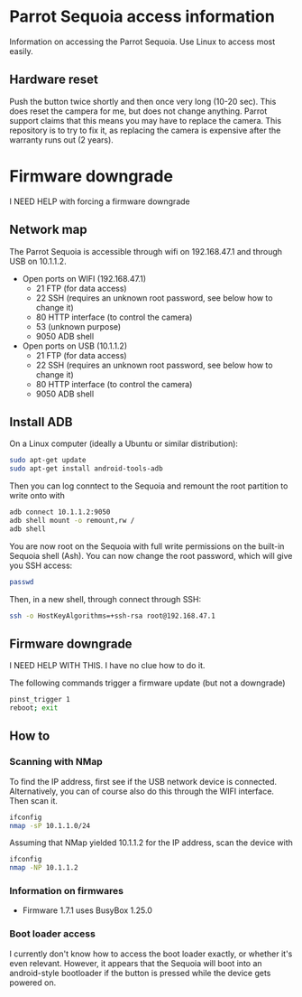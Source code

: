 # Parrot Sequoia access information

Information on accessing the Parrot Sequoia. Use Linux to access most easily.

## Hardware reset

Push the button twice shortly and then once very long (10-20 sec).
This does reset the campera for me, but does not change anything. Parrot support claims that this means you may have to replace the camera. This repository is to try to fix it, as replacing the camera is expensive after the warranty runs out (2 years).

# Firmware downgrade

I NEED HELP with forcing a firmware downgrade

## Network map
The Parrot Sequoia is accessible through wifi on 192.168.47.1 and through USB on 10.1.1.2.

- Open ports on WIFI (192.168.47.1)
  - 21 FTP (for data access)
  - 22 SSH (requires an unknown root password, see below how to change it)
  - 80 HTTP interface (to control the camera)
  - 53 (unknown purpose)
  - 9050 ADB shell
- Open ports on USB (10.1.1.2)
  - 21 FTP (for data access)
  - 22 SSH (requires an unknown root password, see below how to change it)
  - 80 HTTP interface (to control the camera)
  - 9050 ADB shell

## Install ADB

On a Linux computer (ideally a Ubuntu or similar distribution):

```bash
sudo apt-get update
sudo apt-get install android-tools-adb
```

Then you can log conntect to the Sequoia and remount the root partition to write onto with
```bash
adb connect 10.1.1.2:9050
adb shell mount -o remount,rw /
adb shell
```

You are now root on the Sequoia with full write permissions on the built-in Sequoia shell (Ash). You can now change the root password, which will give you SSH access:

```bash
passwd
```

Then, in a new shell, through connect through SSH:

```bash
ssh -o HostKeyAlgorithms=+ssh-rsa root@192.168.47.1
```

## Firmware downgrade

I NEED HELP WITH THIS. I have no clue how to do it.

The following commands trigger a firmware update (but not a downgrade)
```bash
pinst_trigger 1
reboot; exit
```

## How to

### Scanning with NMap

To find the IP address, first see if the USB network device is connected. Alternatively, you can of course also do this through the WIFI interface. Then scan it.

```bash
ifconfig
nmap -sP 10.1.1.0/24
```

Assuming that NMap yielded 10.1.1.2 for the IP address, scan the device with
```bash
ifconfig
nmap -NP 10.1.1.2
```

### Information on firmwares

- Firmware 1.7.1 uses BusyBox 1.25.0

### Boot loader access

I currently don't know how to access the boot loader exactly, or whether it's even relevant. However, it appears that the Sequoia will boot into an android-style bootloader if the button is pressed while the device gets powered on.
